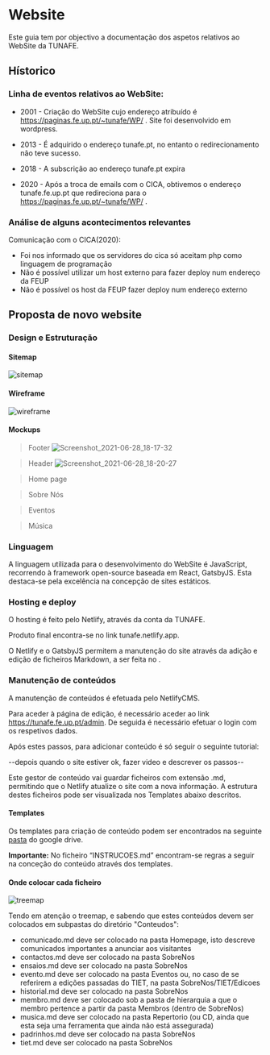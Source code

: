 # Website

Este guia tem por objectivo a documentação dos aspetos relativos ao WebSite da TUNAFE.

## Hístorico

### Linha de eventos relativos ao WebSite:

- 2001 - Criação do WebSite cujo endereço atribuído é https://paginas.fe.up.pt/~tunafe/WP/ . Site foi desenvolvido em wordpress.

- 2013 - É adquirido o endereço tunafe.pt, no entanto o redirecionamento não teve sucesso.

- 2018 - A subscrição ao endereço tunafe.pt expira

- 2020 - Após a troca de emails com o CICA, obtivemos o endereço tunafe.fe.up.pt que redireciona para o https://paginas.fe.up.pt/~tunafe/WP/ .

### Análise de alguns acontecimentos relevantes

Comunicação com o CICA(2020):

- Foi nos informado que os servidores do cica só aceitam php como linguagem de programação
- Não é possível utilizar um host externo para fazer deploy num endereço da FEUP
- Não é possível os host da FEUP fazer deploy num endereço externo

## Proposta de novo website

### Design e Estruturação

#### Sitemap

![sitemap](https://user-images.githubusercontent.com/38894031/123664727-83216b00-d82f-11eb-95a0-ff96572de31b.png)

#### Wireframe

![wireframe](https://user-images.githubusercontent.com/38894031/123664804-96ccd180-d82f-11eb-98de-bf3ef71a19ac.jpg)

#### Mockups

> Footer
> ![Screenshot_2021-06-28_18-17-32](https://user-images.githubusercontent.com/38894031/123677695-583e1380-d83d-11eb-86b2-48b4b83b00d3.png)

> Header
> ![Screenshot_2021-06-28_18-20-27](https://user-images.githubusercontent.com/38894031/123677891-8de2fc80-d83d-11eb-9cab-5dae819385f2.png)

> Home page

> Sobre Nós

> Eventos

> Música

### Linguagem

A linguagem utilizada para o desenvolvimento do WebSite é JavaScript, recorrendo à framework open-source baseada em React, GatsbyJS. Esta destaca-se pela excelência na concepção de sites estáticos.

### Hosting e deploy

O hosting é feito pelo Netlify, através da conta da TUNAFE.

Produto final encontra-se no link tunafe.netlify.app.

O Netlify e o GatsbyJS permitem a manutenção do site através da adição e edição de ficheiros Markdown, a ser feita no .

### Manutenção de conteúdos

A manutenção de conteúdos é efetuada pelo NetlifyCMS.

Para aceder à página de edição, é necessário aceder ao link https://tunafe.fe.up.pt/admin. De seguida é necessário efetuar o login com os respetivos dados.

Após estes passos, para adicionar conteúdo é só seguir o seguinte tutorial:

--depois quando o site estiver ok, fazer video e descrever os passos--

Este gestor de conteúdo vai guardar ficheiros com extensão .md, permitindo que o Netlify atualize o site com a nova informação. A estrutura destes ficheiros pode ser visualizada nos Templates abaixo descritos.

#### Templates

Os templates para criação de conteúdo podem ser encontrados na seguinte [pasta](https://drive.google.com/drive/folders/1Sfv-94U855Ri0-k1TZlKiZD9Vs2DxOVI?usp=sharing) do google drive.

**Importante:** No ficheiro “INSTRUCOES.md” encontram-se regras a seguir na conceção do conteúdo através dos templates.

#### Onde colocar cada ficheiro

![treemap](https://user-images.githubusercontent.com/38894031/123669570-24122500-d834-11eb-95c9-e9413c8fe472.png)

Tendo em atenção o treemap, e sabendo que estes conteúdos devem ser colocados em subpastas do diretório "Conteudos":

- comunicado.md deve ser colocado na pasta Homepage, isto descreve comunicados importantes a anunciar aos visitantes
- contactos.md deve ser colocado na pasta SobreNos
- ensaios.md deve ser colocado na pasta SobreNos
- evento.md deve ser colocado na pasta Eventos ou, no caso de se referirem a edições passadas do TIET, na pasta SobreNos/TIET/Edicoes
- historial.md deve ser colocado na pasta SobreNos
- membro.md deve ser colocado sob a pasta de hierarquia a que o membro pertence a partir da pasta Membros (dentro de SobreNos)
- musica.md deve ser colocado na pasta Repertorio (ou CD, ainda que esta seja uma ferramenta que ainda não está assegurada)
- padrinhos.md deve ser colocado na pasta SobreNos
- tiet.md deve ser colocado na pasta SobreNos
